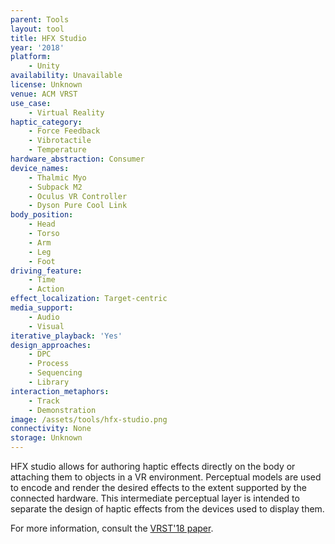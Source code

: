 ```yaml
---
parent: Tools
layout: tool
title: HFX Studio
year: '2018'
platform:
    - Unity
availability: Unavailable
license: Unknown
venue: ACM VRST
use_case:
    - Virtual Reality
haptic_category:
    - Force Feedback
    - Vibrotactile
    - Temperature
hardware_abstraction: Consumer
device_names:
    - Thalmic Myo
    - Subpack M2
    - Oculus VR Controller
    - Dyson Pure Cool Link
body_position:
    - Head
    - Torso
    - Arm
    - Leg
    - Foot
driving_feature:
    - Time
    - Action
effect_localization: Target-centric
media_support:
    - Audio
    - Visual
iterative_playback: 'Yes'
design_approaches:
    - DPC
    - Process
    - Sequencing
    - Library
interaction_metaphors:
    - Track
    - Demonstration
image: /assets/tools/hfx-studio.png
connectivity: None
storage: Unknown
---
```

HFX studio allows for authoring haptic effects directly on the body or attaching them to objects in a VR environment.
Perceptual models are used to encode and render the desired effects to the extent supported by the connected hardware.
This intermediate perceptual layer is intended to separate the design of haptic effects from the devices used to display them.

For more information, consult the [VRST'18 paper](https://doi.org/10.1145/3281505.3281518).
